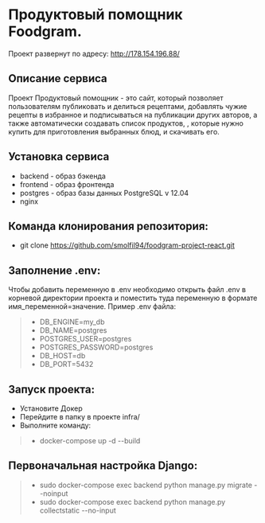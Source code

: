 # Продуктовый помощник Foodgram.
Проект развернут по адресу: http://178.154.196.88/

## Описание сервиса
Проект Продуктовый помощник - это сайт, который позволяет пользователям публиковать и делиться рецептами, добавлять чужие рецепты в избранное и подписываться на публикации других авторов, а также автоматически создавать список продуктов, , которые нужно купить для приготовления выбранных блюд, и скачивать его.

## Установка сервиса
+ backend - образ бэкенда
+ frontend - образ фронтенда
+ postgres - образ базы данных PostgreSQL v 12.04
+ nginx

## Команда клонирования репозитория:
- git clone https://github.com/smolfil94/foodgram-project-react.git

## Заполнение .env:
Чтобы добавить переменную в .env необходимо открыть файл .env в корневой директории проекта и поместить туда переменную в формате имя_переменной=значение. Пример .env файла: 
> - DB_ENGINE=my_db
> - DB_NAME=postgres
> - POSTGRES_USER=postgres
> - POSTGRES_PASSWORD=postgres
> - DB_HOST=db
> - DB_PORT=5432

## Запуск проекта:
+ Установите Докер
+ Перейдите в папку в проекте infra/
+ Выполните команду:
> - docker-compose up -d --build

## Первоначальная настройка Django:
> - sudo docker-compose exec backend python manage.py migrate --noinput
> - sudo docker-compose exec backend python manage.py collectstatic --no-input 
